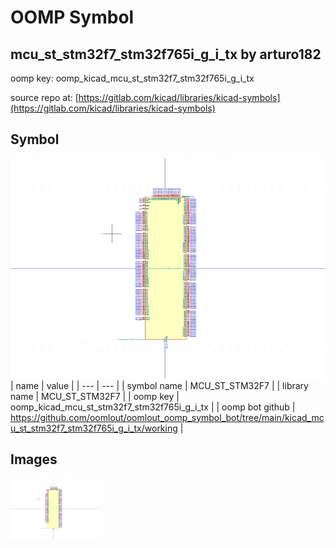 # OOMP Symbol  
## mcu_st_stm32f7_stm32f765i_g_i_tx  by arturo182  
  
oomp key: oomp_kicad_mcu_st_stm32f7_stm32f765i_g_i_tx  
  
source repo at: [https://gitlab.com/kicad/libraries/kicad-symbols](https://gitlab.com/kicad/libraries/kicad-symbols)  
## Symbol  
  
[![working.png](working_600.png)](working.png)  
| name | value | 
| --- | --- | 
| symbol name | MCU_ST_STM32F7 | 
| library name | MCU_ST_STM32F7 | 
| oomp key | oomp_kicad_mcu_st_stm32f7_stm32f765i_g_i_tx | 
| oomp bot github | https://github.com/oomlout/oomlout_oomp_symbol_bot/tree/main/kicad_mcu_st_stm32f7_stm32f765i_g_i_tx/working | 
## Images  
  
[![working.png](working_140.png)](working.png)  
